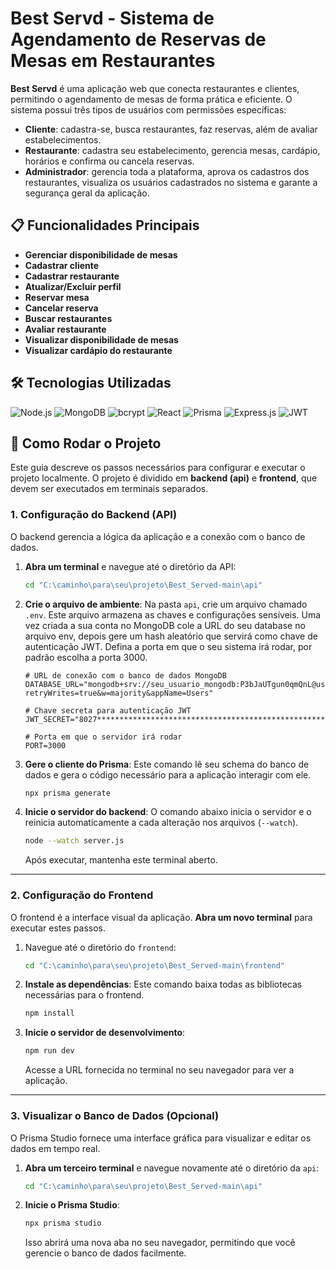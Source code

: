 # Best Servd - Sistema de Agendamento de Reservas de Mesas em Restaurantes

**Best Servd** é uma aplicação web que conecta restaurantes e clientes, permitindo o agendamento de mesas de forma prática e eficiente. O sistema possui três tipos de usuários com permissões específicas:  
- **Cliente**: cadastra-se, busca restaurantes, faz reservas, além de avaliar estabelecimentos.  
- **Restaurante**: cadastra seu estabelecimento, gerencia mesas, cardápio, horários e confirma ou cancela reservas.  
- **Administrador**: gerencia toda a plataforma, aprova os cadastros dos restaurantes, visualiza os usuários cadastrados no sistema e garante a segurança geral da aplicação.

## 📋 Funcionalidades Principais

- **Gerenciar disponibilidade de mesas**
- **Cadastrar cliente**  
- **Cadastrar restaurante**
- **Atualizar/Excluir perfil**  
- **Reservar mesa**
- **Cancelar reserva**  
- **Buscar restaurantes**   
- **Avaliar restaurante**   
- **Visualizar disponibilidade de mesas**  
- **Visualizar cardápio do restaurante**  

## **🛠️ Tecnologias Utilizadas**

![Node.js](https://img.shields.io/badge/Node.js-339933?style=for-the-badge&logo=node.js&logoColor=white)
![MongoDB](https://img.shields.io/badge/MongoDB-47A248?style=for-the-badge&logo=mongodb&logoColor=white)
![bcrypt](https://img.shields.io/badge/bcrypt-3383FF?style=for-the-badge&logo=keycdn&logoColor=white)
![React](https://img.shields.io/badge/React-61DAFB?style=for-the-badge&logo=react&logoColor=black)
![Prisma](https://img.shields.io/badge/Prisma-2D3748?style=for-the-badge&logo=prisma&logoColor=white)
![Express.js](https://img.shields.io/badge/Express.js-000000?style=for-the-badge&logo=express&logoColor=white)
![JWT](https://img.shields.io/badge/JWT-000000?style=for-the-badge&logo=jsonwebtokens&logoColor=white)

## **🚀 Como Rodar o Projeto**

Este guia descreve os passos necessários para configurar e executar o projeto localmente. O projeto é dividido em **backend (api)** e **frontend**, que devem ser executados em terminais separados.

### 1. Configuração do Backend (API)

O backend gerencia a lógica da aplicação e a conexão com o banco de dados.

1.  **Abra um terminal** e navegue até o diretório da API:
    ```bash
    cd "C:\caminho\para\seu\projeto\Best_Served-main\api"
    ```

2.  **Crie o arquivo de ambiente**:
    Na pasta `api`, crie um arquivo chamado `.env`. Este arquivo armazena as chaves e configurações sensíveis. Uma vez criada a sua conta no MongoDB cole a URL do seu database no arquivo env, depois gere um hash aleatório que servirá como chave de autenticação JWT. Defina a porta em que o seu sistema irá rodar, por padrão escolha a porta 3000.

    ```env
    # URL de conexão com o banco de dados MongoDB
    DATABASE_URL="mongodb+srv://seu_usuario_mongodb:P3bJaUTgun0qmQnL@users.ybsabac.mongodb.net/Users?retryWrites=true&w=majority&appName=Users"

    # Chave secreta para autenticação JWT
    JWT_SECRET="8027*******************************************************55f7"
    
    # Porta em que o servidor irá rodar
    PORT=3000
    ```

3.  **Gere o cliente do Prisma**:
    Este comando lê seu schema do banco de dados e gera o código necessário para a aplicação interagir com ele.
    ```bash
    npx prisma generate
    ```

4.  **Inicie o servidor do backend**:
    O comando abaixo inicia o servidor e o reinicia automaticamente a cada alteração nos arquivos (`--watch`).
    ```bash
    node --watch server.js
    ```
    Após executar, mantenha este terminal aberto.

---

### 2. Configuração do Frontend

O frontend é a interface visual da aplicação. **Abra um novo terminal** para executar estes passos.

1.  Navegue até o diretório do `frontend`:
    ```bash
    cd "C:\caminho\para\seu\projeto\Best_Served-main\frontend"
    ```

2.  **Instale as dependências**:
    Este comando baixa todas as bibliotecas necessárias para o frontend.
    ```bash
    npm install
    ```

3.  **Inicie o servidor de desenvolvimento**:
    ```bash
    npm run dev
    ```
    Acesse a URL fornecida no terminal no seu navegador para ver a aplicação.

---

### 3. Visualizar o Banco de Dados (Opcional) 

O Prisma Studio fornece uma interface gráfica para visualizar e editar os dados em tempo real.

1.  **Abra um terceiro terminal** e navegue novamente até o diretório da `api`:
    ```bash
    cd "C:\caminho\para\seu\projeto\Best_Served-main\api"
    ```

2.  **Inicie o Prisma Studio**:
    ```bash
    npx prisma studio
    ```
    Isso abrirá uma nova aba no seu navegador, permitindo que você gerencie o banco de dados facilmente.

